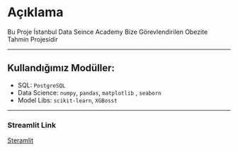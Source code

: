# Açıklama
Bu Proje İstanbul Data Seince Academy Bize Görevlendirilen Obezite Tahmin Projesidir

---
## **Kullandığımız Modüller:**
- SQL: `PostgreSQL`
- Data Science: `numpy`, `pandas`, `matplotlib` , `seaborn`
- Model Libs: `scikit-learn`, `XGBosst`
---
### Streamlit Link 
[Steramlit](https://obezitetahmin.streamlit.app/)
